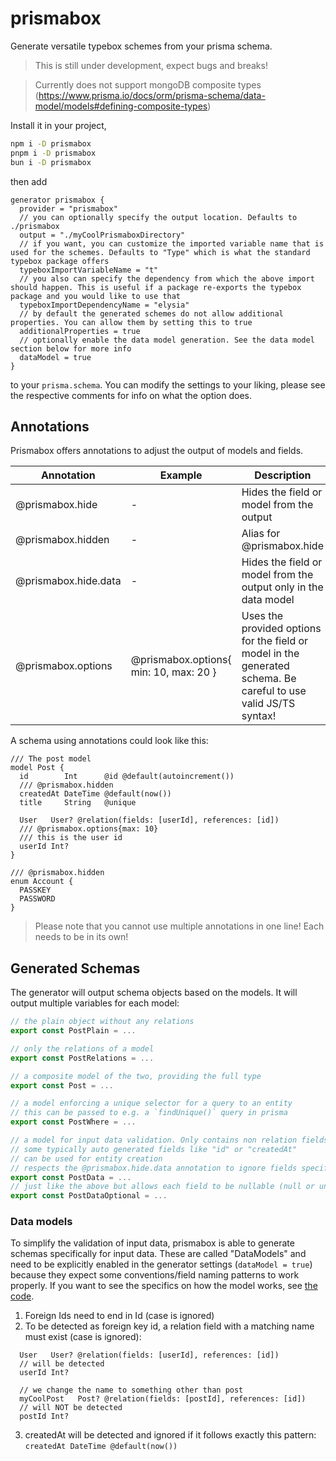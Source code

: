 # prismabox
Generate versatile typebox schemes from your prisma schema.

> This is still under development, expect bugs and breaks!

> Currently does not support mongoDB composite types (https://www.prisma.io/docs/orm/prisma-schema/data-model/models#defining-composite-types)

Install it in your project,
```bash
npm i -D prismabox
pnpm i -D prismabox
bun i -D prismabox
```

 then add
```prisma
generator prismabox {
  provider = "prismabox"
  // you can optionally specify the output location. Defaults to ./prismabox
  output = "./myCoolPrismaboxDirectory"
  // if you want, you can customize the imported variable name that is used for the schemes. Defaults to "Type" which is what the standard typebox package offers
  typeboxImportVariableName = "t"
  // you also can specify the dependency from which the above import should happen. This is useful if a package re-exports the typebox package and you would like to use that
  typeboxImportDependencyName = "elysia"
  // by default the generated schemes do not allow additional properties. You can allow them by setting this to true
  additionalProperties = true
  // optionally enable the data model generation. See the data model section below for more info
  dataModel = true
}
```
to your `prisma.schema`. You can modify the settings to your liking, please see the respective comments for info on what the option does.

## Annotations
Prismabox offers annotations to adjust the output of models and fields.

| Annotation | Example | Description |
---|---|---
| @prismabox.hide | - | Hides the field or model from the output |
| @prismabox.hidden | - | Alias for @prismabox.hide |
| @prismabox.hide.data | - | Hides the field or model from the output only in the data model |
| @prismabox.options | @prismabox.options{ min: 10, max: 20 } | Uses the provided options for the field or model in the generated schema. Be careful to use valid JS/TS syntax! |

A schema using annotations could look like this:
```prisma
/// The post model
model Post {
  id        Int      @id @default(autoincrement())
  /// @prismabox.hidden
  createdAt DateTime @default(now())
  title     String   @unique

  User   User? @relation(fields: [userId], references: [id])
  /// @prismabox.options{max: 10}
  /// this is the user id
  userId Int?
}

/// @prismabox.hidden
enum Account {
  PASSKEY
  PASSWORD
}

```
> Please note that you cannot use multiple annotations in one line! Each needs to be in its own!
## Generated Schemas
The generator will output schema objects based on the models. It will output multiple variables for each model:
```ts
// the plain object without any relations
export const PostPlain = ...

// only the relations of a model
export const PostRelations = ...

// a composite model of the two, providing the full type
export const Post = ...

// a model enforcing a unique selector for a query to an entity
// this can be passed to e.g. a `findUnique()` query in prisma
export const PostWhere = ...

// a model for input data validation. Only contains non relation fields and filters out
// some typically auto generated fields like "id" or "createdAt"
// can be used for entity creation
// respects the @prismabox.hide.data annotation to ignore fields specifically for the data model
export const PostData = ...
// just like the above but allows each field to be nullable (null or undefined)
export const PostDataOptional = ...


```

### Data models
To simplify the validation of input data, prismabox is able to generate schemas specifically for input data.
These are called "DataModels" and need to be explicitly enabled in the generator settings (`dataModel = true`) because they expect some conventions/field naming patterns to work properly. If you want to see the specifics on how the model works, see [the code](./src/generator/dataModel.ts).

1. Foreign Ids need to end in Id (case is ignored)
2. To be detected as foreign key id, a relation field with a matching name must exist (case is ignored):
```prisma
  User   User? @relation(fields: [userId], references: [id])
  // will be detected
  userId Int?

  // we change the name to something other than post
  myCoolPost   Post? @relation(fields: [postId], references: [id])
  // will NOT be detected
  postId Int?
```
3. createdAt will be detected and ignored if it follows exactly this pattern: `createdAt DateTime @default(now())`